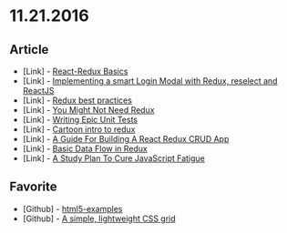 # 11.21.2016

## Article

- \[Link\] - [React-Redux Basics](https://medium.com/@MKulinski/react-redux-basics-a36914c0035d#.y8o8t06gh)
- \[Link\] - [Implementing a smart Login Modal with Redux, reselect and ReactJS](https://medium.com/@dorsha/implement-login-modal-with-redux-reselect-and-reactjs-668c468bcbe3#.1yb88d2a8)
- \[Link\] - [Redux best practices](https://medium.com/lexical-labs-engineering/redux-best-practices-64d59775802e#.j51qqx8ea)
- \[Link\] - [You Might Not Need Redux](https://medium.com/@dan_abramov/you-might-not-need-redux-be46360cf367#.odq1jwpnv)
- \[Link\] - [Writing Epic Unit Tests](https://medium.com/@kevinsalter/writing-epic-unit-tests-bd85f05685b#.9ikb0crsv)
- \[Link\] - [Cartoon intro to redux](https://code-cartoons.com/a-cartoon-intro-to-redux-3afb775501a6#.x8u3ygon0)
- \[Link\] - [A Guide For Building A React Redux CRUD App](https://medium.com/@rajaraodv/a-guide-for-building-a-react-redux-crud-app-7fe0b8943d0f#.l2e6451hl)
- \[Link\] - [Basic Data Flow in Redux](https://medium.com/@jaspercurry/basic-data-flow-in-redux-d85f3674e0d3#.abyogstgw)
- \[Link\] - [A Study Plan To Cure JavaScript Fatigue](https://medium.freecodecamp.com/a-study-plan-to-cure-javascript-fatigue-8ad3a54f2eb1#.nw9ry8xpv)


## Favorite

- \[Github\] - [html5-examples](https://github.com/danielGalvao/html5-examples)
- \[Github\] - [A simple, lightweight CSS grid](https://github.com/zachacole/Simple-Grid)
